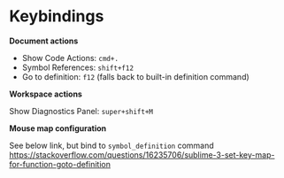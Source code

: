 # Keybindings

**Document actions**

* Show Code Actions: `cmd+.`
* Symbol References: `shift+f12`
* Go to definition: `f12` (falls back to built-in definition command)

**Workspace actions**

Show Diagnostics Panel: `super+shift+M`

**Mouse map configuration**

See below link, but bind to `symbol_definition` command
https://stackoverflow.com/questions/16235706/sublime-3-set-key-map-for-function-goto-definition